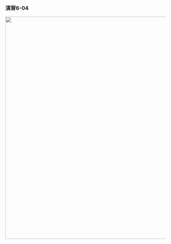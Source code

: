 ### 演習6-04
<img src="https://user-images.githubusercontent.com/48054315/148724746-5e3336d2-bc0e-4314-adf8-65e0a306a23a.PNG" width="700px">
